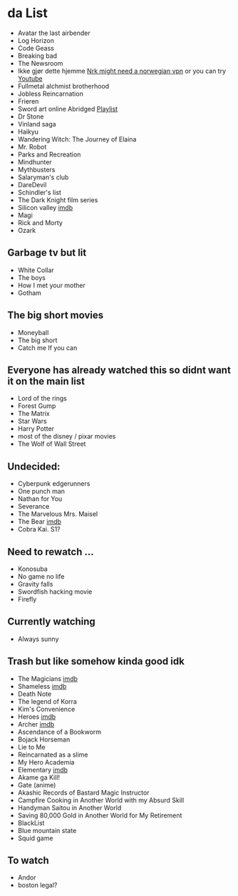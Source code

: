 
# da List
* Avatar the last airbender
* Log Horizon
* Code Geass
* Breaking bad
* The Newsroom
* Ikke gjør dette hjemme [Nrk might need a norwegian vpn](https://tv.nrk.no/serie/ikke-gjoer-dette-hjemme/sesong/1) or you can try [Youtube](https://www.youtube.com/playlist?list=PLE279C4930CF39A89)
* Fullmetal alchmist brotherhood
* Jobless Reincarnation
* Frieren
* Sword art online Abridged [Playlist](https://www.youtube.com/watch?v=V6kJKxvbgZ0&list=PLuAOJfsMefuej06Q3n4QrSSC7qYjQ-FlU)
* Dr Stone
* Vinland saga
* Haikyu
* Wandering Witch: The Journey of Elaina
* Mr. Robot
* Parks and Recreation
* Mindhunter
* Mythbusters
* Salaryman's club
* DareDevil
* Schindler's list
* The Dark Knight film series
* Silicon valley [imdb](https://www.imdb.com/title/tt2575988)
* Magi
* Rick and Morty
* Ozark

## Garbage tv but lit
* White Collar
* The boys
* How I met your mother
* Gotham

## The big short movies
* Moneyball
* The big short
* Catch me If you can

## Everyone has already watched this so didnt want it on the main list 
* Lord of the rings
* Forest Gump
* The Matrix
* Star Wars
* Harry Potter
* most of the disney / pixar movies
* The Wolf of Wall Street



## Undecided:
* Cyberpunk edgerunners
* One punch man
* Nathan for You
* Severance
* The Marvelous Mrs. Maisel
* The Bear [imdb](https://www.imdb.com/title/tt14452776/?ref_=chttvtp_i_167)
* Cobra Kai. S1?

## Need to rewatch ...
* Konosuba
* No game no life
* Gravity falls
* Swordfish hacking movie
* Firefly

## Currently watching
* Always sunny


## Trash but like somehow kinda good idk
* The Magicians [imdb](https://www.imdb.com/title/tt4254242/)
* Shameless [imdb](https://www.imdb.com/title/tt1586680/?ref_=chttvtp_t_211)
* Death Note
* The legend of Korra
* Kim's Convenience 
* Heroes [imdb](https://www.imdb.com/title/tt0813715/)
* Archer [imdb](https://www.imdb.com/title/tt1486217/?ref_=chttvtp_i_155)
* Ascendance of a Bookworm
* Bojack Horseman 
* Lie to Me
* Reincarnated as a slime
* My Hero Academia
* Elementary [imdb](https://www.imdb.com/title/tt2191671/)
* Akame ga Kill!
* Gate (anime)
* Akashic Records of Bastard Magic Instructor
* Campfire Cooking in Another World with my Absurd Skill
* Handyman Saitou in Another World
* Saving 80,000 Gold in Another World for My Retirement
* BlackList
* Blue mountain state
* Squid game




## To watch
* Andor
* boston legal?